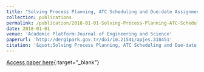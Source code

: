 ```yaml
---
title: "Solving Process Planning, ATC Scheduling and Due-date Assignment Problems Concurrently Using Genetic Algorithm for Weighted Customers"
collection: publications
permalink: /publication/2018-01-01-Solving-Process-Planning-ATC-Scheduling-and-Due-date-Assignm
date: 2018-01-01
venue: 'Academic Platform-Journal of Engineering and Science'
paperurl: 'http://dergipark.gov.tr/doi/10.21541/apjes.318451'
citation: '&quot;Solving Process Planning, ATC Scheduling and Due-date Assignment Problems Concurrently Using Genetic Algorithm for Weighted Customers.&quot; Academic Platform-Journal of Engineering and Science, 2018.'
---
```

[Access paper here](http://dergipark.gov.tr/doi/10.21541/apjes.318451){:target="_blank"}

